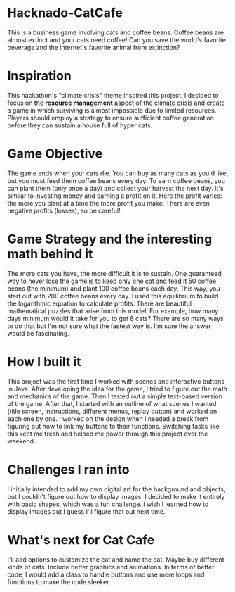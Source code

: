 # Hacknado-CatCafe

This is a business game involving cats and coffee beans.
Coffee beans are almost extinct and your cats need coffee! Can you save the world's favorite beverage and the internet's favorite animal from extinction?

# Inspiration
This hackathon's "climate crisis" theme inspired this project. I decided to focus on the **resource management** aspect of the climate crisis and create a game in which surviving is almost impossible due to limited resources. Players should employ a strategy to ensure sufficient coffee generation before they can sustain a house full of hyper cats.

# Game Objective
The game ends when your cats die. You can buy as many cats as you'd like, but you must feed them coffee beans every day. To earn coffee beans, you can plant them (only once a day) and collect your harvest the next day. It's similar to investing money and earning a profit on it. Here the profit varies: the more you plant at a time the more profit you make. There are even negative profits (losses), so be careful!

# Game Strategy and the interesting math behind it
The more cats you have, the more difficult it is to sustain. One guaranteed way to never lose the game is to keep only one cat and feed it 50 coffee beans (the minimum) and plant 100 coffee beans each day. This way, you start out with 200 coffee beans every day. I used this equilibrium to build the logarithmic equation to calculate profits. 
There are beautiful mathematical puzzles that arise from this model. For example, how many days minimum would it take for you to get 8 cats? There are so many ways to do that but I'm not sure what the fastest way is. I'm sure the answer would be fascinating.

# How I built it
This project was the first time I worked with scenes and interactive buttons in Java. After developing the idea for the game, I tried to figure out the math and mechanics of the game. Then I tested out a simple text-based version of the game. After that, I started with an outline of what scenes I wanted (title screen, instructions, different menus, replay button) and worked on each one by one. I worked on the design when I needed a break from figuring out how to link my buttons to their functions. Switching tasks like this kept me fresh and helped me power through this project over the weekend.

# Challenges I ran into
I initially intended to add my own digital art for the background and objects, but I couldn't figure out how to display images. I decided to make it entirely with basic shapes, which was a fun challenge. I wish I learned how to display images but I guess I'll figure that out next time.

# What's next for Cat Cafe
I'll add options to customize the cat and name the cat. Maybe buy different kinds of cats. Include better graphics and animations. In terms of better code, I would add a class to handle buttons and use more loops and functions to make the code sleeker.
